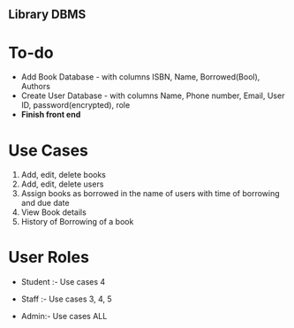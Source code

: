 ## Library DBMS
# **To-do**
+ Add Book Database - with columns ISBN, Name, Borrowed(Bool), Authors
+ Create User Database - with columns Name, Phone number, Email, User ID, password(encrypted), role
+ **Finish front end**



# **Use Cases**
1. Add, edit, delete books
2. Add, edit, delete users
3. Assign books as borrowed in the name of users with time of borrowing and due date
4. View Book details
5. History of Borrowing of a book

# **User Roles**
+ Student :-
  Use cases 4
  
+ Staff :-
  Use cases 3, 4, 5
  
+ Admin:-
  Use cases ALL
